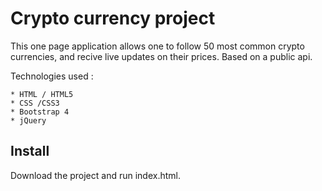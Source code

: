 # Crypto currency project

This one page application allows one to follow 50 most common crypto currencies, and recive live updates on their prices. Based on a public api.

Technologies used :

    * HTML / HTML5
    * CSS /CSS3
    * Bootstrap 4
    * jQuery

## Install

Download the project and run index.html.

